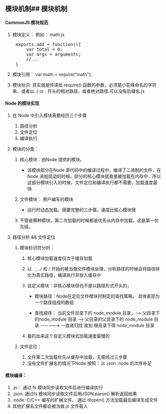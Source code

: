 ## 模块机制## 模块机制
	
####  CommonJS 模块规范

1. 模块定义： 例如： math.js

<pre>
	exports.add = function(){
		var total = 0;
		var args = arguments;
		//...
	}
</pre>

2. 模块引用： var math = require("math");

3. 模块标识: 其实就是传递给 require() 函数的参数，必须是小驼峰命名的字符串，或者以../ or . 开头的相对路径，或者绝对路径.可以没有后缀名.js

#### Node 的模块实现

1. 在 Node 中引入模块需要经历三个步骤

	1. 路径分析
	2. 文件定位
	3. 编译执行
	
2. 模块的分类：

	1. 核心模块：由Node 提供的模块。
		* 该模块部分在Node 源代码中的编译过程中，编译了二进制的文件，在Node 进程启动的时候，部分的核心模块就直接被加载在内存中，所以这部分模块引入的时候，文件定位和编译执行都不需要，加载速度最快
		
	2. 文件模块： 用户编写的模块
	
		* 运行时动态加载。需要完整的三步骤。速度比核心模块慢
		
	3. 不管是哪种模块，第二次加载的时候都是优先从内存中加载。这是第一优先级。
	
3. 路径分析 && 文件定位

	1. 模块标识符分析：
		1. 核心模块加载速度仅次于缓存加载
		2. 以 . , ../ 和 / 开始的被当做文件模块处理，分析路径的时候会将路径转化为真实路径，编译执行并放入缓存中
		3. 自定义模块：非核心模块但也不是以路径形式开头的，
			* 模块路径：Node在定位文件模块时制定的查找策略， 具体表现为一个路径组成的数组
				
			* 查找顺序： 当前文件目录下的 node_module 目录，--> 父目录下的node_module 目录 --> 父目录的父目录下的 node_module 目录 -------> 一直递归找 直到 根目录下得 node_module 目录
			
		4. 看的出来这个自定义模块式加载速度最慢的
		
	2. 文件定位：
		1. 文件第二次加载优先从缓存中加载，无需经过三步骤
		2. 没有文件扩展名的情况下Node 按照：.js .json .node  的次序补足
		
#### 模块编译：

1. .js： 通过 fs 模块同步读取文件后进行编译执行
2. .json: 通过fs 模块同步读取文件后用JSON.parse() 解析返回结果
3. .node: C/C++ 编写的扩展文件。 通过 dlopen() 方法加载最后编译生成文件
4. 其他扩展名文件都会被当做.js 文件载入

